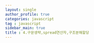 ```yaml
---
layout: single
author_profile: true
categories: javascript
tag : javascript
sidebar_main: true  
title : 4.구문생략,spread연산자,구조분해할당
---
```


